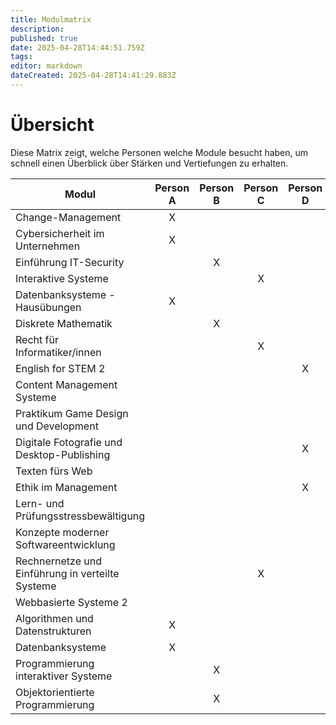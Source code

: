 ```yaml
---
title: Modulmatrix
description: 
published: true
date: 2025-04-28T14:44:51.759Z
tags: 
editor: markdown
dateCreated: 2025-04-28T14:41:29.883Z
---
```


# Übersicht

Diese Matrix zeigt, welche Personen welche Module besucht haben, um schnell einen Überblick über Stärken und Vertiefungen zu erhalten.




| Modul                                | Person A | Person B | Person C | Person D | Person E | Person F |
|--------------------------------------|:--------:|:--------:|:--------:|:--------:|:--------:|:--------:|
| Change-Management                    |    X     |          |          |          |          |          |
| Cybersicherheit im Unternehmen       |    X     |          |          |          |          |          |
| Einführung IT-Security               |          |    X     |          |          |          |          |
| Interaktive Systeme                  |          |          |    X     |          |          |          |
| Datenbanksysteme - Hausübungen       |    X     |          |          |          |          |          |
| Diskrete Mathematik                  |          |    X     |          |          |          |          |
| Recht für Informatiker/innen         |          |          |    X     |          |          |          |
| English for STEM 2                   |          |          |          |    X     |          |          |
| Content Management Systeme           |          |          |          |          |    X     |          |
| Praktikum Game Design und Development|          |          |          |          |    X     |          |
| Digitale Fotografie und Desktop-Publishing |     |          |          |    X     |          |          |
| Texten fürs Web                      |          |          |          |          |          |    X     |
| Ethik im Management                  |          |          |          |    X     |          |          |
| Lern- und Prüfungsstressbewältigung   |          |          |          |          |    X     |          |
| Konzepte moderner Softwareentwicklung|          |          |          |          |    X     |          |
| Rechnernetze und Einführung in verteilte Systeme | |          |    X     |          |          |          |
| Webbasierte Systeme 2                |          |          |          |          |    X     |          |
| Algorithmen und Datenstrukturen      |    X     |          |          |          |          |          |
| Datenbanksysteme                     |    X     |          |          |          |          |          |
| Programmierung interaktiver Systeme  |          |    X     |          |          |          |          |
| Objektorientierte Programmierung     |          |    X     |          |          |          |          |
